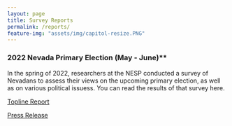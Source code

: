 ```yaml
---
layout: page
title: Survey Reports
permalink: /reports/
feature-img: "assets/img/capitol-resize.PNG"
---
```


### 2022 Nevada Primary Election (May - June)**

In the spring of 2022, researchers at the NESP conducted a survey of Nevadans to assess their views on the upcoming primary election, as well as on various political issuess. You can read the results of that survey here.

[Topline Report](https://www.dropbox.com/s/4z9yyfd29jqj8qo/NESP_Primary_Topline.pdf?dl=0)

[Press Release](https://www.dropbox.com/s/1agju1xxsb1gyfm/NESP_Primary22_PressRelease.pdf?dl=0)
